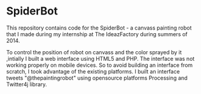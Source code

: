 SpiderBot
=========

This repository contains code for the SpiderBot - a canvass painting robot that I made during my internship at The 
IdeazFactory during summers of 2014. 

To control the position of robot on canvass and the color sprayed by it ,intially I built a web interface using HTML5 and 
PHP. The interface was not working properly on mobile devices. So to avoid building an interface from scratch, I took 
advantage of the existing platforms. I built an interface tweets "@thepaintingrobot" using opensource platforms
Processing and Twitter4j library.
